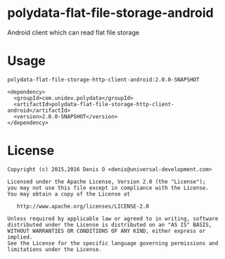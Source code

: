 # polydata-flat-file-storage-android

Android client which can read flat file storage

Usage
=====

```
polydata-flat-file-storage-http-client-android:2.0.0-SNAPSHOT
```

```
<dependency>
  <groupId>com.unidev.polydata</groupId>
  <artifactId>polydata-flat-file-storage-http-client-android</artifactId>
  <version>2.0.0-SNAPSHOT</version>
</dependency>
```

License
=======
 
    Copyright (c) 2015,2016 Denis O <denis@universal-development.com>
 
    Licensed under the Apache License, Version 2.0 (the "License");
    you may not use this file except in compliance with the License.
    You may obtain a copy of the License at
 
       http://www.apache.org/licenses/LICENSE-2.0
 
    Unless required by applicable law or agreed to in writing, software
    distributed under the License is distributed on an "AS IS" BASIS,
    WITHOUT WARRANTIES OR CONDITIONS OF ANY KIND, either express or implied.
    See the License for the specific language governing permissions and
    limitations under the License.
